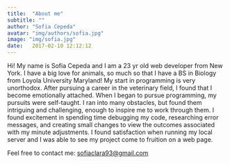 ```yaml
---
title:  "About me"
subtitle: ""
author: "Sofia Cepeda"
avatar: "img/authors/sofia.jpg"
image: "img/sofia.jpg"
date:   2017-02-10 12:12:12
---
```

Hi! My name is Sofia Cepeda and I am a 23 yr old web developer from New York. I have a big love for animals, so much so that I have a BS in Biology from Loyola University Maryland! My start in programming is very unorthodox. After pursuing a career in the veterinary field, I found that I become emotionally attached.  When I began to pursue programming, my pursuits were self-taught. I ran into many obstacles, but found them intriguing and challenging, enough to inspire me to work through them. I found excitement in spending time debugging my code, researching error messages, and creating small changes to view the outcomes associated with my minute adjustments. I found satisfaction when running my local server and I was able to see my project come to fruition on a web page.

Feel free to contact me: sofiaclara93@gmail.com
